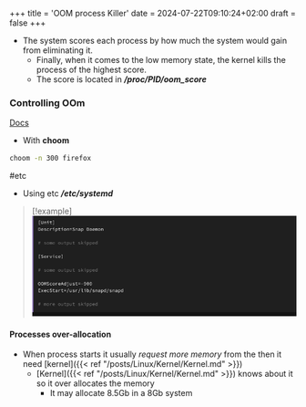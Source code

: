 +++
title = 'OOM process Killer'
date = 2024-07-22T09:10:24+02:00
draft = false
+++

    
- The system scores each  process  by how much the system would gain from eliminating it.
	- Finally, when it comes to the low memory state, the kernel kills the process of the highest score.
	- The score is located in ***/proc/PID/oom_score***

### Controlling  OOm
[Docs](https://www.baeldung.com/linux/memory-overcommitment-oom-killer)
- With **choom** 
```bash
choom -n 300 firefox
```

#etc 
- Using etc
	***/etc/systemd***

>[!example]
>![Pasted_image_20240512200927.png](/static/Pasted_image_20240512200927.png)



#### Processes  over-allocation 
- When process starts it usually *request more memory*  from the  then it need [kernel]({{< ref "/posts/Linux/Kernel/Kernel.md" >}})
	- [Kernel]({{< ref "/posts/Linux/Kernel/Kernel.md" >}})  knows about it so it over allocates the memory  
		- It may allocate 8.5Gb in a 8Gb system
